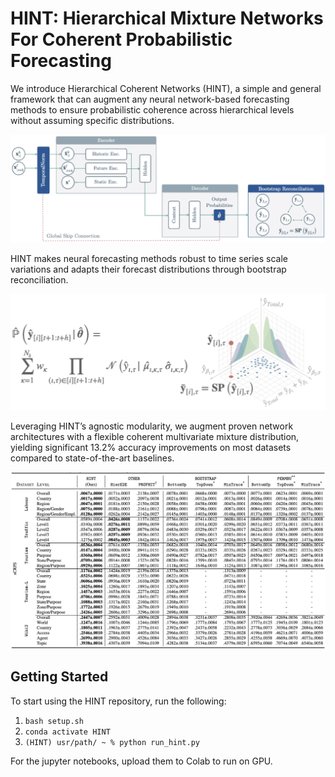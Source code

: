 # HINT: Hierarchical Mixture Networks For Coherent Probabilistic Forecasting
We introduce Hierarchical Coherent Networks (HINT), a simple and general framework that can augment any neural network-based forecasting methods to ensure probabilistic coherence across hierarchical levels without assuming specific distributions.
<div style="text-align:center">
<img src="./images/HINTArchitecture.jpg" width="700">
</div>

HINT makes neural forecasting methods robust to time series scale variations and adapts their forecast distributions through bootstrap reconciliation.

<div style="text-align:center">
<img src="./images/HINTLikelihood.jpg" width="700">
</div>


Leveraging HINT’s agnostic modularity, we augment proven network architectures with a flexible coherent multivariate mixture distribution, yielding significant 13.2% accuracy improvements on most datasets compared to state-of-the-art baselines.

<div style="text-align:center">
<img src="./images/HINTResults.jpg" width="700">
</div>

## Getting Started
To start using the HINT repository, run the following:
1. `bash setup.sh`
2. `conda activate HINT`
3. `(HINT) usr/path/ ~ % python run_hint.py`

For the jupyter notebooks, upload them to Colab to run on GPU.
